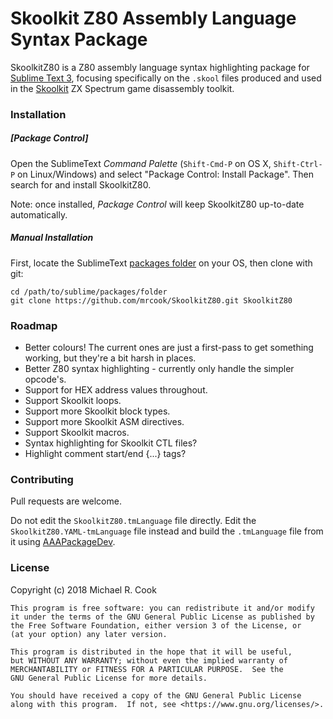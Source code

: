 # Skoolkit Z80 Assembly Language Syntax Package

SkoolkitZ80 is a Z80 assembly language syntax highlighting package for [Sublime Text 3](https://www.sublimetext.com/), focusing specifically on the `.skool` files produced and used in the [Skoolkit](http://skoolkit.ca/) ZX Spectrum game disassembly toolkit.


### Installation

##### [Package Control]

Open the SublimeText _Command Palette_ (`Shift-Cmd-P` on OS X, `Shift-Ctrl-P` on Linux/Windows) and select "Package Control: Install Package". Then search for and install SkoolkitZ80.

Note: once installed, _Package Control_ will keep SkoolkitZ80 up-to-date automatically.

##### Manual Installation

First, locate the SublimeText [packages folder](http://docs.sublimetext.info/en/latest/basic_concepts.html#the-packages-directory) on your OS, then clone with git:

    cd /path/to/sublime/packages/folder
    git clone https://github.com/mrcook/SkoolkitZ80.git SkoolkitZ80


### Roadmap

- Better colours! The current ones are just a first-pass to get something working, but they're a bit harsh in places.
- Better Z80 syntax highlighting - currently only handle the simpler opcode's.
- Support for HEX address values throughout.
- Support Skoolkit loops.
- Support more Skoolkit block types.
- Support more Skoolkit ASM directives.
- Support Skoolkit macros.
- Syntax highlighting for Skoolkit CTL files?
- Highlight comment start/end {...} tags?


### Contributing

Pull requests are welcome.

Do not edit the `SkoolkitZ80.tmLanguage` file directly. Edit the `SkoolkitZ80.YAML-tmLanguage` file instead and build the `.tmLanguage` file from it using [AAAPackageDev](https://github.com/SublimeText/AAAPackageDev).


### License

Copyright (c) 2018 Michael R. Cook

```
This program is free software: you can redistribute it and/or modify
it under the terms of the GNU General Public License as published by
the Free Software Foundation, either version 3 of the License, or
(at your option) any later version.

This program is distributed in the hope that it will be useful,
but WITHOUT ANY WARRANTY; without even the implied warranty of
MERCHANTABILITY or FITNESS FOR A PARTICULAR PURPOSE.  See the
GNU General Public License for more details.

You should have received a copy of the GNU General Public License
along with this program.  If not, see <https://www.gnu.org/licenses/>.
```